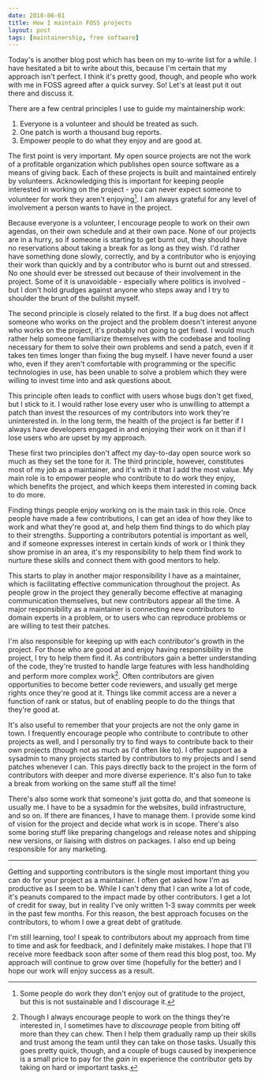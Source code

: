 ```yaml
---
date: 2018-06-01
title: How I maintain FOSS projects
layout: post
tags: [maintainership, free software]
---
```


Today's is another blog post which has been on my to-write list for a while. I
have hesitated a bit to write about this, because I'm certain that my approach
isn't perfect. I think it's pretty good, though, and people who work with me in
FOSS agreed after a quick survey. So! Let's at least put it out there and
discuss it.

There are a few central principles I use to guide my maintainership work:

1. Everyone is a volunteer and should be treated as such.
2. One patch is worth a thousand bug reports.
3. Empower people to do what they enjoy and are good at.

The first point is very important. My open source projects are not the work of a
profitable organization which publishes open source software as a means of
giving back. Each of these projects is built and maintained entirely by
volunteers. Acknowledging this is important for keeping people interested in
working on the project - you can never expect someone to volunteer for work they
aren't enjoying[^1]. I am always grateful for any level of involvement a person
wants to have in the project.

[^1]: Some people do work they don't enjoy out of gratitude to the project, but this is not sustainable and I discourage it.

Because everyone is a volunteer, I encourage people to work on their own
agendas, on their own schedule and at their own pace. None of our projects are
in a hurry, so if someone is starting to get burnt out, they should have no
reservations about taking a break for as long as they wish. I'd rather have
something done slowly, correctly, and by a contributor who is enjoying their
work than quickly and by a contributor who is burnt out and stressed. No one
should ever be stressed out because of their involvement in the project. Some of
it is unavoidable - especially where politics is involved - but I don't hold
grudges against anyone who steps away and I try to shoulder the brunt of the
bullshit myself.

The second principle is closely related to the first. If a bug does not affect
someone who works on the project and the problem doesn't interest anyone who
works on the project, it's probably not going to get fixed. I would much rather
help someone familiarize themselves with the codebase and tooling necessary for
them to solve their own problems and send a patch, even if it takes ten times
longer than fixing the bug myself. I have never found a user who, even if they
aren't comfortable with programming or the specific technologies in use, has
been unable to solve a problem which they were willing to invest time into and
ask questions about.

This principle often leads to conflict with users whose bugs don't get fixed,
but I stick to it. I would rather lose every user who is unwilling to attempt a
patch than invest the resources of my contributors into work they're
uninterested in. In the long term, the health of the project is far better if I
always have developers engaged in and enjoying their work on it than if I lose
users who are upset by my approach.

These first two principles don't affect my day-to-day open source work so much
as they set the tone for it. The third principle, however, constitutes most of
my job as a maintainer, and it's with it that I add the most value. My main role
is to empower people who contribute to do work they enjoy, which benefits the
project, and which keeps them interested in coming back to do more.

Finding things people enjoy working on is the main task in this role. Once
people have made a few contributions, I can get an idea of how they like to work
and what they're good at, and help them find things to do which play to their
strengths. Supporting a contributors potential is important as well, and if
someone expresses interest in certain kinds of work or I think they show promise
in an area, it's my responsibility to help them find work to nurture these
skills and connect them with good mentors to help.

This starts to play in another major responsibility I have as a maintainer,
which is facilitating effective communication throughout the project. As people
grow in the project they generally become effective at managing communication
themselves, but new contributors appear all the time. A major responsibility as
a maintainer is connecting new contributors to domain experts in a problem, or
to users who can reproduce problems or are willing to test their patches.

I'm also responsible for keeping up with each contributor's growth in the
project. For those who are good at and enjoy having responsibility in the
project, I try to help them find it. As contributors gain a better understanding
of the code, they're trusted to handle large features with less handholding and
perform more complex work[^2]. Often contributors are given opportunities to
become better code reviewers, and usually get merge rights once they're good at
it. Things like commit access are a never a function of rank or status, but of
enabling people to do the things that they're good at.

[^2]: Though I always encourage people to work on the things they're interested in, I sometimes have to *discourage* people from biting off more than they can chew. Then I help them gradually ramp up their skills and trust among the team until they can take on those tasks. Usually this goes pretty quick, though, and a couple of bugs caused by inexperience is a small price to pay for the *gain* in experience the contributor gets by taking on hard or important tasks.

It's also useful to remember that your projects are not the only game in town. I
frequently encourage people who contribute to contribute to other projects as
well, and I personally try to find ways to contribute back to their own projects
(though not as much as I'd often like to). I offer support as a sysadmin to many
projects started by contributors to my projects and I send patches whenever I
can. This pays directly back to the project in the form of contributors with
deeper and more diverse experience. It's also fun to take a break from working
on the same stuff all the time!

There's also some work that someone's just gotta do, and that someone is usually
me. I have to be a sysadmin for the websites, build infrastructure, and so on.
If there are finances, I have to manage them. I provide some kind of vision for
the project and decide what work is in scope. There's also some boring stuff
like preparing changelogs and release notes and shipping new versions, or
liaising with distros on packages. I also end up being responsible for any
marketing.

---

Getting and supporting contributors is the single most important thing you can
do for your project as a maintainer. I often get asked how I'm as productive as
I seem to be. While I can't deny that I can write a lot of code, it's peanuts
compared to the impact made by other contributors. I get a lot of credit for
sway, but in reality I've only written 1-3 sway commits per week in the past few
months. For this reason, the best approach focuses on the contributors, to whom
I owe a great debt of gratitude.

I'm still learning, too! I speak to contributors about my approach from time to
time and ask for feedback, and I definitely make mistakes. I hope that I'll
receive more feedback soon after some of them read this blog post, too. My
approach will continue to grow over time (hopefully for the better) and I hope
our work will enjoy success as a result.
